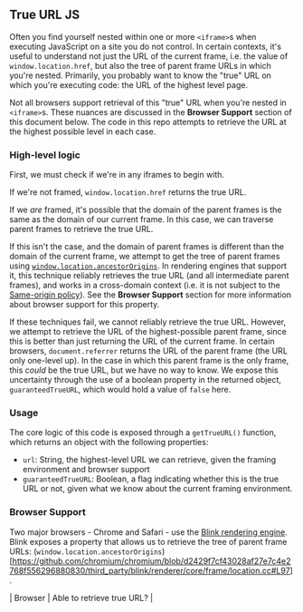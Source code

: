 ## True URL JS

Often you find yourself nested within one or more `<iframe>`s when executing JavaScript on a site you do not control. In certain contexts, it's useful to understand not just the URL of the current frame, i.e. the value of `window.location.href`, but also the tree of parent frame URLs in which you're nested. Primarily, you probably want to know the "true" URL on which you're executing code: the URL of the highest level page.

Not all browsers support retrieval of this "true" URL when you're nested in `<iframe>`s. These nuances are discussed in the **Browser Support** section of this document below. The code in this repo attempts to retrieve the URL at the highest possible level in each case.

### High-level logic

First, we must check if we're in any iframes to begin with.

If we're not framed, `window.location.href` returns the true URL.

If we _are_ framed, it's possible that the domain of the parent frames is the same as the domain of our current frame. In this case, we can traverse parent frames to retrieve the true URL.

If this isn't the case, and the domain of parent frames is different than the domain of the current frame, we attempt to get the tree of parent frames using [`window.location.ancestorOrigins`](https://github.com/chromium/chromium/blob/d2429f7cf43028af27e7c4e2768f556296880830/third_party/blink/renderer/core/frame/location.cc#L97). In rendering engines that support it, this technique reliably retrieves the true URL (and all intermediate parent frames), and works in a cross-domain context (i.e. it is not subject to the [Same-origin policy](https://en.wikipedia.org/wiki/Same-origin_policy)). See the **Browser Support** section for more information about browser support for this property.

If these techniques fail, we cannot reliably retrieve the true URL. However, we attempt to retrieve the URL of the highest-possible parent frame, since this is better than just returning the URL of the current frame. In certain browsers, `document.referrer` returns the URL of the parent frame (the URL only one-level up). In the case in which this parent frame is the only frame, this _could_ be the true URL, but we have no way to know. We expose this uncertainty through the use of a boolean property in the returned object, `guaranteedTrueURL`, which would hold a value of `false` here.

### Usage

The core logic of this code is exposed through a `getTrueURL()` function, which returns an object with the following properties:

* `url`: String, the highest-level URL we can retrieve, given the framing environment and browser support
* `guaranteedTrueURL`: Boolean, a flag indicating whether this is the true URL or not, given what we know about the current framing environment.

### Browser Support

Two major browsers - Chrome and Safari - use the [Blink rendering engine](https://www.chromium.org/blink). Blink exposes a property that allows us to retrieve the tree of parent frame URLs: (`window.location.ancestorOrigins`)[https://github.com/chromium/chromium/blob/d2429f7cf43028af27e7c4e2768f556296880830/third_party/blink/renderer/core/frame/location.cc#L97].


| Browser    | Able to retrieve true URL? | 
